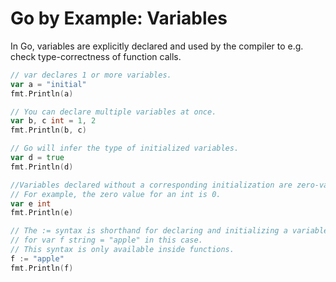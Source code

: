 # Go by Example: Variables


In Go, variables are explicitly declared and used by the compiler to e.g. check type-correctness of function calls.


```go
// var declares 1 or more variables.
var a = "initial"
fmt.Println(a)

// You can declare multiple variables at once.
var b, c int = 1, 2
fmt.Println(b, c)

// Go will infer the type of initialized variables.
var d = true
fmt.Println(d)

//Variables declared without a corresponding initialization are zero-valued.
// For example, the zero value for an int is 0.
var e int
fmt.Println(e)

// The := syntax is shorthand for declaring and initializing a variable, e.g.
// for var f string = "apple" in this case.
// This syntax is only available inside functions.
f := "apple"
fmt.Println(f)
```
